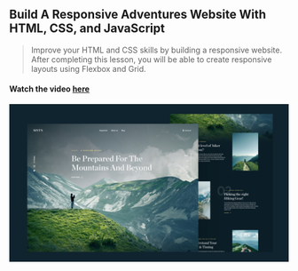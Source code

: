 ## Build A Responsive Adventures Website With HTML, CSS, and JavaScript

> Improve your HTML and CSS skills by building a responsive website. After completing this lesson, you will be able to create responsive layouts using Flexbox and Grid.

#### Watch the video [here](https://youtu.be/3-t3Zmtsvb8)

![This is an image](/thumbnail.jpg)
